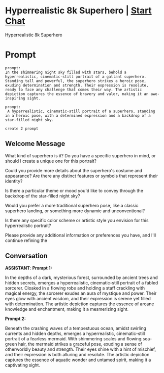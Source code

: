 

# Hyperrealistic 8k Superhero | [Start Chat](https://gptcall.net/chat.html?data=%7B%22contact%22%3A%7B%22id%22%3A%22iLmnMJyk_nNrDV2pgFiRI%22%2C%22flow%22%3Atrue%7D%7D)
Hyperrealistic 8k Superhero

# Prompt

```
prompt:
In the shimmering night sky filled with stars, behold a hyperrealistic, cinematic-still portrait of a gallant superhero. Standing tall and powerful, the superhero strikes a heroic pose, exuding determination and strength. Their expression is resolute, ready to face any challenge that comes their way. The artistic depiction captures the essence of bravery and valor, making it an awe-inspiring sight.

prompt:
 A hyperrealistic, cinematic-still portrait of a superhero, standing in a heroic pose, with a determined expression and a backdrop of a star-filled night sky.

create 2 prompt
```

## Welcome Message
What kind of superhero is it? Do you have a specific superhero in mind, or should I create a unique one for this portrait?

Could you provide more details about the superhero's costume and appearance? Are there any distinct features or symbols that represent their identity?

Is there a particular theme or mood you'd like to convey through the backdrop of the star-filled night sky?

Would you prefer a more traditional superhero pose, like a classic superhero landing, or something more dynamic and unconventional?

Is there any specific color scheme or artistic style you envision for this hyperrealistic portrait?

Please provide any additional information or preferences you have, and I'll continue refining the

## Conversation

**ASSISTANT**: **Prompt 1:**



In the depths of a dark, mysterious forest, surrounded by ancient trees and hidden secrets, emerges a hyperrealistic, cinematic-still portrait of a fabled sorcerer. Cloaked in a flowing robe and holding a staff crackling with magical energy, the sorcerer exudes an aura of mystique and power. Their eyes glow with ancient wisdom, and their expression is serene yet filled with determination. The artistic depiction captures the essence of arcane knowledge and enchantment, making it a mesmerizing sight.



**Prompt 2:**



Beneath the crashing waves of a tempestuous ocean, amidst swirling currents and hidden depths, emerges a hyperrealistic, cinematic-still portrait of a fearless mermaid. With shimmering scales and flowing sea-green hair, the mermaid strikes a graceful pose, exuding a sense of otherworldly beauty and strength. Their eyes shine with a hint of mischief, and their expression is both alluring and resolute. The artistic depiction captures the essence of aquatic wonder and untamed spirit, making it a captivating sight.

